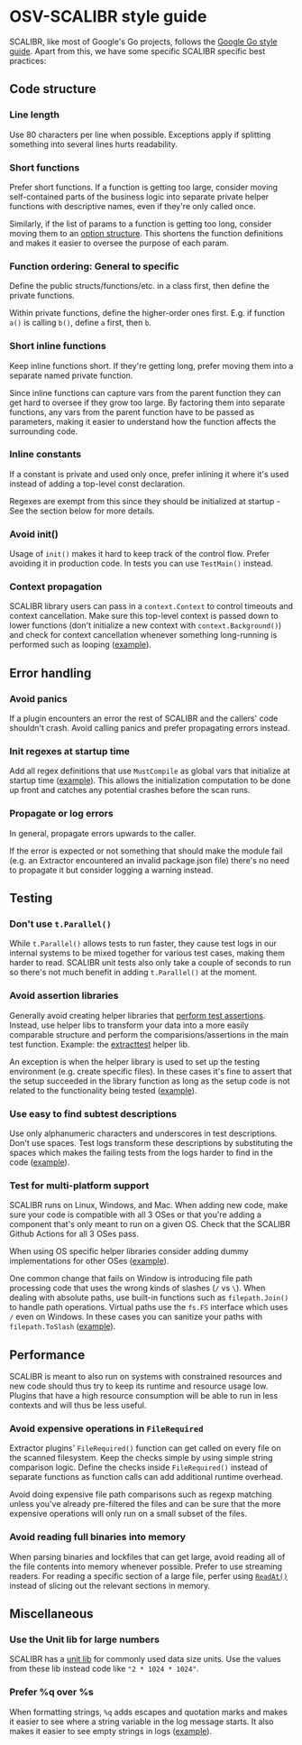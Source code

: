 # OSV-SCALIBR style guide

SCALIBR, like most of Google's Go projects, follows the [Google Go style guide](https://google.github.io/styleguide/go).
Apart from this, we have some specific SCALIBR specific best practices:

## Code structure

### Line length

Use 80 characters per line when possible. Exceptions apply if splitting
something into several lines hurts readability.

### Short functions

Prefer short functions. If a function is getting too large, consider moving
self-contained parts of the business logic into separate private helper
functions with descriptive names, even if they're only called once.

Similarly, if the list of params to a function is getting too long, consider
moving them to an [option structure](https://google.github.io/styleguide/go/best-practices.html#option-structure).
This shortens the function definitions and makes it easier to oversee the
purpose of each param.

### Function ordering: General to specific

Define the public structs/functions/etc. in a class first, then define the
private functions.

Within private functions, define the higher-order ones first. E.g. if function
`a()` is calling `b()`, define `a` first, then `b`.

### Short inline functions

Keep inline functions short. If they're getting long, prefer moving them into a
separate named private function.

Since inline functions can capture vars from the parent function they can get
hard to oversee if they grow too large. By factoring them into separate
functions, any vars from the parent function have to be passed as parameters,
making it easier to understand how the function affects the surrounding code.

### Inline constants

If a constant is private and used only once, prefer inlining it where it's used
instead of adding a top-level const declaration.

Regexes are exempt from this since they should be initialized at startup - See
the section below for more details.

### Avoid init()

Usage of `init()` makes it hard to keep track of the control flow. Prefer
avoiding it in production code. In tests you can use `TestMain()` instead.

### Context propagation

SCALIBR library users can pass in a `context.Context` to control timeouts and
context cancellation. Make sure this top-level context is passed down to lower
functions (don't initialize a new context with `context.Background()`) and check
for context cancellation whenever something long-running is performed such as
looping ([example](https://github.com/google/osv-scalibr/blob/8b03d0859edf445152f34c420f50ffe0abf057df/extractor/filesystem/os/dpkg/dpkg.go#L183)).

## Error handling

### Avoid panics

If a plugin encounters an error the rest of SCALIBR and the callers' code
shouldn't crash. Avoid calling panics and prefer propagating errors instead.

### Init regexes at startup time

Add all regex definitions that use `MustCompile` as global vars that initialize
at startup time ([example](https://github.com/google/osv-scalibr/blob/8b03d0859edf445152f34c420f50ffe0abf057df/extractor/filesystem/os/nix/nix.go#L92)). This allows the initialization computation to be done up front and
catches any potential crashes before the scan runs.

### Propagate or log errors

In general, propagate errors upwards to the caller.

If the error is expected or not something that should make the module fail
(e.g. an Extractor encountered an invalid package.json file) there's no need to
propagate it but consider logging a warning instead.

## Testing

### Don't use `t.Parallel()`

While `t.Parallel()` allows tests to run faster, they cause test logs in our
internal systems to be mixed together for various test cases, making them harder
to read. SCALIBR unit tests also only take a couple of seconds to run so there's
not much benefit in adding `t.Parallel()` at the moment.

### Avoid assertion libraries

Generally avoid creating helper libraries that [perform test assertions](https://google.github.io/styleguide/go/decisions.html#assertion-libraries).
Instead, use helper libs to transform your data into a more easily comparable
structure and perform the comparisions/assertions in the main test function.
Example: the [extracttest](https://github.com/google/osv-scalibr/blob/8b03d0859edf445152f34c420f50ffe0abf057df/extractor/filesystem/language/dart/pubspec/pubspec_test.go#L296)
helper lib.

An exception is when the helper library is used to set up the testing
environment (e.g. create specific files). In these cases it's fine to assert
that the setup succeeded in the library function as long as the setup code is
not related to the functionality being tested ([example](https://github.com/google/osv-scalibr/blob/8b03d0859edf445152f34c420f50ffe0abf057df/extractor/filesystem/os/dpkg/dpkg_test.go#L1527)).

### Use easy to find subtest descriptions

Use only alphanumeric characters and underscores in test descriptions. Don't use
spaces. Test logs transform these descriptions by substituting the spaces which
makes the failing tests from the logs harder to find in the code ([example](/binary/cli/cli_test.go#L258;rcl=732940634)).

### Test for multi-platform support

SCALIBR runs on Linux, Windows, and Mac. When adding new code, make sure your
code is compatible with all 3 OSes or that you're adding a component that's only
meant to run on a given OS. Check that the SCALIBR Github Actions for all 3 OSes
pass.

When using OS specific helper libraries consider adding dummy implementations
for other OSes ([example](https://github.com/google/osv-scalibr/blob/main/extractor/standalone/windows/ospackages/ospackages_dummy.go)).

One common change that fails on Window is introducing file path processing code
that uses the wrong kinds of slashes (`/` vs `\`). When dealing with absolute
paths, use built-in functions such as `filepath.Join()` to handle path
operations. Virtual paths use the `fs.FS` interface which uses `/` even on
Windows.  In these cases you can sanitize your paths with `filepath.ToSlash`
([example](https://github.com/google/osv-scalibr/blob/daa1498e42aafe6a9258df854cb3bfee17b6808b/extractor/filesystem/language/python/requirements/requirements.go#L193)).

## Performance

SCALIBR is meant to also run on systems with constrained resources and new code
should thus try to keep its runtime and resource usage low. Plugins that have a
high resource consumption will be able to run in less contexts and will thus be
less useful.

### Avoid expensive operations in `FileRequired`

Extractor plugins' `FileRequired()` function can get called on every file on the
scanned filesystem. Keep the checks simple by using simple string comparison
logic. Define the checks inside `FileRequired()` instead of separate functions
as function calls can add additional runtime overhead.

Avoid doing expensive file path comparisons such as regexp matching unless
you've already pre-filtered the files and can be sure that the more expensive
operations will only run on a small subset of the files.

### Avoid reading full binaries into memory

When parsing binaries and lockfiles that can get large, avoid reading all of the
file contents into memory whenever possible. Prefer to use streaming readers.
For reading a specific section of a large file, perfer using [`ReadAt()`](https://pkg.go.dev/io#ReaderAt)
instead of slicing out the relevant sections in memory.

## Miscellaneous

### Use the Unit lib for large numbers

SCALIBR has a [unit lib](https://github.com/google/osv-scalibr/blob/main/extractor/filesystem/internal/units/units.go)
for commonly used data size units. Use the values from these lib instead code
like `"2 * 1024 * 1024"`.

### Prefer %q over %s

When formatting strings, `%q` adds escapes and quotation marks and makes it
easier to see where a string variable in the log message starts. It also makes
it easier to see empty strings in logs ([example](https://github.com/google/osv-scalibr/blob/daa1498e42aafe6a9258df854cb3bfee17b6808b/scalibr.go#L118)).
